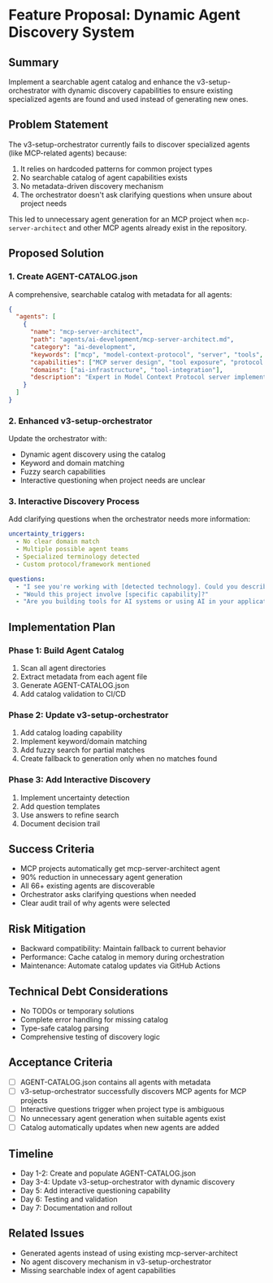 # Feature Proposal: Dynamic Agent Discovery System

## Summary
Implement a searchable agent catalog and enhance the v3-setup-orchestrator with dynamic discovery capabilities to ensure existing specialized agents are found and used instead of generating new ones.

## Problem Statement
The v3-setup-orchestrator currently fails to discover specialized agents (like MCP-related agents) because:
1. It relies on hardcoded patterns for common project types
2. No searchable catalog of agent capabilities exists
3. No metadata-driven discovery mechanism
4. The orchestrator doesn't ask clarifying questions when unsure about project needs

This led to unnecessary agent generation for an MCP project when `mcp-server-architect` and other MCP agents already exist in the repository.

## Proposed Solution

### 1. Create AGENT-CATALOG.json
A comprehensive, searchable catalog with metadata for all agents:
```json
{
  "agents": [
    {
      "name": "mcp-server-architect",
      "path": "agents/ai-development/mcp-server-architect.md",
      "category": "ai-development",
      "keywords": ["mcp", "model-context-protocol", "server", "tools", "api"],
      "capabilities": ["MCP server design", "tool exposure", "protocol implementation"],
      "domains": ["ai-infrastructure", "tool-integration"],
      "description": "Expert in Model Context Protocol server implementation"
    }
  ]
}
```

### 2. Enhanced v3-setup-orchestrator
Update the orchestrator with:
- Dynamic agent discovery using the catalog
- Keyword and domain matching
- Fuzzy search capabilities
- Interactive questioning when project needs are unclear

### 3. Interactive Discovery Process
Add clarifying questions when the orchestrator needs more information:
```yaml
uncertainty_triggers:
  - No clear domain match
  - Multiple possible agent teams
  - Specialized terminology detected
  - Custom protocol/framework mentioned

questions:
  - "I see you're working with [detected technology]. Could you describe its primary purpose?"
  - "Would this project involve [specific capability]?"
  - "Are you building tools for AI systems or using AI in your application?"
```

## Implementation Plan

### Phase 1: Build Agent Catalog
1. Scan all agent directories
2. Extract metadata from each agent file
3. Generate AGENT-CATALOG.json
4. Add catalog validation to CI/CD

### Phase 2: Update v3-setup-orchestrator
1. Add catalog loading capability
2. Implement keyword/domain matching
3. Add fuzzy search for partial matches
4. Create fallback to generation only when no matches found

### Phase 3: Add Interactive Discovery
1. Implement uncertainty detection
2. Add question templates
3. Use answers to refine search
4. Document decision trail

## Success Criteria
- MCP projects automatically get mcp-server-architect agent
- 90% reduction in unnecessary agent generation
- All 66+ existing agents are discoverable
- Orchestrator asks clarifying questions when needed
- Clear audit trail of why agents were selected

## Risk Mitigation
- Backward compatibility: Maintain fallback to current behavior
- Performance: Cache catalog in memory during orchestration
- Maintenance: Automate catalog updates via GitHub Actions

## Technical Debt Considerations
- No TODOs or temporary solutions
- Complete error handling for missing catalog
- Type-safe catalog parsing
- Comprehensive testing of discovery logic

## Acceptance Criteria
- [ ] AGENT-CATALOG.json contains all agents with metadata
- [ ] v3-setup-orchestrator successfully discovers MCP agents for MCP projects
- [ ] Interactive questions trigger when project type is ambiguous
- [ ] No unnecessary agent generation when suitable agents exist
- [ ] Catalog automatically updates when new agents are added

## Timeline
- Day 1-2: Create and populate AGENT-CATALOG.json
- Day 3-4: Update v3-setup-orchestrator with dynamic discovery
- Day 5: Add interactive questioning capability
- Day 6: Testing and validation
- Day 7: Documentation and rollout

## Related Issues
- Generated agents instead of using existing mcp-server-architect
- No agent discovery mechanism in v3-setup-orchestrator
- Missing searchable index of agent capabilities
